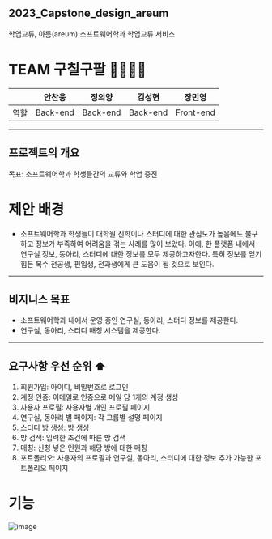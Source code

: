 ## 2023_Capstone_design_areum
학업교류, 아름(areum)
소프트웨어학과 학업교류 서비스


# TEAM 구칠구팔 👨‍👨‍👧‍👦
|       |안찬웅 | 정의양 | 김성현 | 장민영 |
|-------|-------|-------|-------|-------|
|역할|Back-end|Back-end|Back-end|Front-end|



---

## 프로젝트의 개요
목표: 소프트웨어학과 학생들간의 교류와 학업 증진

# 제안 배경

- 소프트웨어학과 학생들이 대학원 진학이나 스터디에 대한 관심도가 높음에도 불구하고
정보가 부족하여 어려움을 겪는 사례를 많이 보았다. 
이에, 한 플랫폼 내에서 연구실 정보, 동아리, 스터디에 대한 정보를 모두 제공하고자한다.
특히 정보를 얻기 힘든 복수 전공생, 편입생, 전과생에게 큰 도움이 될 것으로 보인다.

---

## 비지니스 목표

- 소프트웨어학과 내에서 운영 중인 연구실, 동아리, 스터디 정보를 제공한다.
- 연구실, 동아리, 스터디 매칭 시스템을 제공한다.

---

## 요구사항 우선 순위 ⬆️

1. 회원가입: 아이디, 비밀번호로 로그인
2. 계정 인증: 이메일로 인증으로 메일 당 1개의 계정 생성
3. 사용자 프로필: 사용자별 개인 프로필 페이지
4. 연구실, 동아리 별 페이지: 각 그룹별 설명 페이지
5. 스터디 방 생성: 방 생성
6. 방 검색: 입력한 조건에 따른 방 검색
7. 매칭: 신청 넣은 인원과 해당 방에 대한 매칭
8. 포트폴리오: 사용자의 프로필과 연구실, 동아리, 스터디에 대한 정보 추가 가능한 포트폴리오 페이지

# 기능


![image](https://user-images.githubusercontent.com/104750924/226174459-481dc953-a48b-47a7-916d-2e3de83ac3d9.png)
